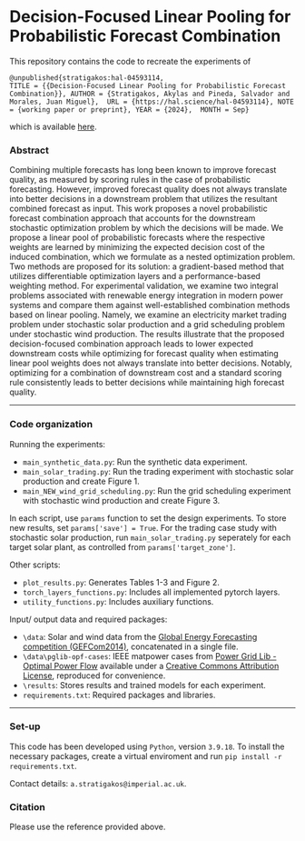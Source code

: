 # Decision-Focused Linear Pooling for Probabilistic Forecast Combination

This repository contains the code to recreate the experiments of

```
@unpublished{stratigakos:hal-04593114,
TITLE = {{Decision-Focused Linear Pooling for Probabilistic Forecast Combination}}, AUTHOR = {Stratigakos, Akylas and Pineda, Salvador and Morales, Juan Miguel},  URL = {https://hal.science/hal-04593114}, NOTE = {working paper or preprint}, YEAR = {2024},  MONTH = Sep}
```

which is available [here](https://hal.science/hal-04593114).

### Abstract

Combining multiple forecasts has long been known to improve forecast quality, as measured by scoring rules in the case of probabilistic forecasting.
However, improved forecast quality does not always translate into better decisions in a downstream problem that utilizes the resultant combined forecast as input.
This work proposes a novel probabilistic forecast combination approach that accounts for the downstream stochastic optimization problem by which the decisions will be made.
We propose a linear pool of probabilistic forecasts where the respective weights are learned by minimizing the expected decision cost of the induced combination,
which we formulate as a nested optimization problem.
Two methods are proposed for its solution:
a gradient-based method that utilizes differentiable optimization layers and a performance-based weighting method.
For experimental validation, we examine two integral problems associated with renewable energy integration in modern power systems and compare them against well-established combination methods based on linear pooling.
Namely, we examine an electricity market trading problem under stochastic solar production
and a grid scheduling problem under stochastic wind production.
The results illustrate that the proposed decision-focused combination approach leads to lower expected downstream costs while optimizing for forecast quality when estimating linear pool weights does not always translate into better decisions.
Notably, optimizing for a combination of downstream cost and a standard scoring rule consistently leads to better decisions while maintaining high forecast quality.

---

### Code organization

Running the experiments:
- ```main_synthetic_data.py```: Run the synthetic data experiment.
- ```main_solar_trading.py```: Run the trading experiment with stochastic solar production and create Figure 1.
- ```main_NEW_wind_grid_scheduling.py```: Run the grid scheduling experiment with stochastic wind production and create Figure 3.

In each script, use ```params``` function to set the design experiments.
To store new results, set ```params['save'] = True```.
For the trading case study with stochastic solar production, run ```main_solar_trading.py``` seperately for each target solar plant, as controlled from ```params['target_zone']```.

Other scripts:
- ```plot_results.py```: Generates Tables 1-3 and Figure 2.
- ```torch_layers_functions.py```: Includes all implemented pytorch layers.
- ```utility_functions.py```: Includes auxiliary functions.

Input/ output data and required packages:
- ```\data```: Solar and wind data from the [Global Energy Forecasting competition (GEFCom2014)](https://www.sciencedirect.com/science/article/pii/S0169207016000133?via=ihub#s000140), 
concatenated in a single file.
- ```\data\pglib-opf-cases```: IEEE matpower cases from [Power Grid Lib - Optimal Power Flow](https://github.com/power-grid-lib/pglib-opf) available under a [Creative Commons Attribution License](https://creativecommons.org/licenses/by/4.0/), reproduced for convenience.
- ```\results```: Stores results and trained models for each experiment.
- ```requirements.txt```: Required packages and libraries.
---

### Set-up

This code has been developed using ```Python```, version ```3.9.18```. To install the necessary packages, create a virtual enviroment and run ```pip install -r requirements.txt```.

Contact details: ```a.stratigakos@imperial.ac.uk```.

### Citation
Please use the reference provided above.
